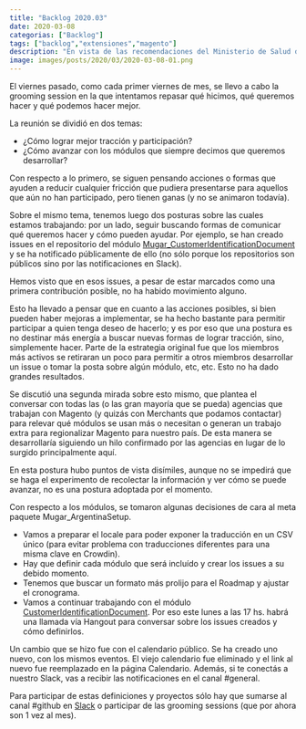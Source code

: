 ```yaml
---
title: "Backlog 2020.03"
date: 2020-03-08
categorias: ["Backlog"]
tags: ["backlog","extensiones","magento"]
description: "En vista de las recomendaciones del Ministerio de Salud de la Nación hemos decidido suspender todas nuestras meetups presenciales hasta nuevo aviso."
image: images/posts/2020/03/2020-03-08-01.png
---
```


El viernes pasado, como cada primer viernes de mes, se llevo a cabo la grooming session en la que intentamos repasar qué hicimos, qué queremos hacer y qué podemos hacer mejor.

La reunión se dividió en dos temas:

* ¿Cómo lograr mejor tracción y participación?
* ¿Cómo avanzar con los módulos que siempre decimos que queremos desarrollar?

Con respecto a lo primero, se siguen pensando acciones o formas que ayuden a reducir cualquier fricción que pudiera presentarse para aquellos que aún no han participado, pero tienen ganas (y no se animaron todavía).

Sobre el mismo tema, tenemos luego dos posturas sobre las cuales estamos trabajando: por un lado, seguir buscando formas de comunicar qué queremos hacer y cómo pueden ayudar. Por ejemplo, se han creado issues en el repositorio del módulo [Mugar_CustomerIdentificationDocument](https://github.com/holamugar/module-customer-identification-document/issues) y se ha notificado públicamente de ello (no sólo porque los repositorios son públicos sino por las notificaciones en Slack).

Hemos visto que en esos issues, a pesar de estar marcados como una primera contribución posible, no ha habido movimiento alguno.

Esto ha llevado a pensar que en cuanto a las acciones posibles, si bien pueden haber mejoras a implementar, se ha hecho bastante para permitir participar a quien tenga deseo de hacerlo; y es por eso que una postura es no destinar más energía a buscar nuevas formas de lograr tracción, sino, simplemente hacer. Parte de la estrategia original fue que los miembros más activos se retiraran un poco para permitir a otros miembros desarrollar un issue o tomar la posta sobre algún módulo, etc, etc. Esto no ha dado grandes resultados.

Se discutió una segunda mirada sobre esto mismo, que plantea el conversar con todas las (o las gran mayoría que se pueda) agencias que trabajan con Magento (y quizás con Merchants que podamos contactar) para relevar qué módulos se usan más o necesitan o generan un trabajo extra para regionalizar Magento para nuestro país. De esta manera se desarrollaría siguiendo un hilo confirmado por las agencias en lugar de lo surgido principalmente aquí.

En esta postura hubo puntos de vista disímiles, aunque no se impedirá que se haga el experimento de recolectar la información y ver cómo se puede avanzar, no es una postura adoptada por el momento.

Con respecto a los módulos, se tomaron algunas decisiones de cara al meta paquete Mugar_ArgentinaSetup.

* Vamos a preparar el locale para poder exponer la traducción en un CSV único (para evitar problema con traducciones diferentes para una misma clave en Crowdin).
* Hay que definir cada módulo que será incluído y crear los issues a su debido momento.
* Tenemos que buscar un formato más prolijo para el Roadmap y ajustar el cronograma.
* Vamos a continuar trabajando con el módulo [CustomerIdentificationDocument](https://github.com/holamugar/module-customer-identification-document). Por eso este lunes a las 17 hs. habrá una llamada vía Hangout para conversar sobre los issues creados y cómo definirlos.

Un cambio que se hizo fue con el calendario público. Se ha creado uno nuevo, con los mismos eventos. El viejo calendario fue eliminado y el link al nuevo fue reemplazado en la página Calendario. Además, si te conectás a nuestro Slack, vas a recibir las notificaciones en el canal #general.

Para participar de estas definiciones y proyectos sólo hay que sumarse al canal #github en [Slack](https://join.slack.com/t/mugar/shared_invite/enQtNjUwNzExMzgyMjQ1LWM2Zjk3NThiYWVlYjMzNDcwOWRhZDliMmIxNGY5MDBkMDU1ZWJkNjEyM2U1NTU3NTE1ZDdlNTZmOWJlNGFhYzg) o participar de las grooming sessions (que por ahora son 1 vez al mes).